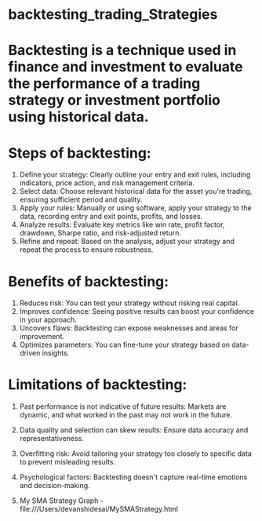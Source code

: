 # backtesting_trading_Strategies

#  Backtesting is a technique used in finance and investment to evaluate the performance of a trading strategy or investment portfolio using historical data.

#  Steps of backtesting:

1. Define your strategy: Clearly outline your entry and exit rules, including indicators, price action, and risk 
   management criteria.
2. Select data: Choose relevant historical data for the asset you're trading, ensuring sufficient period and quality.
3. Apply your rules: Manually or using software, apply your strategy to the data, recording entry and exit points, 
   profits, and losses.
4. Analyze results: Evaluate key metrics like win rate, profit factor, drawdown, Sharpe ratio, and risk-adjusted return.
5. Refine and repeat: Based on the analysis, adjust your strategy and repeat the process to ensure robustness.

#  Benefits of backtesting:

1. Reduces risk: You can test your strategy without risking real capital. 
2. Improves confidence: Seeing positive results can boost your confidence in your approach.
3. Uncovers flaws: Backtesting can expose weaknesses and areas for improvement.
4. Optimizes parameters: You can fine-tune your strategy based on data-driven insights.

#  Limitations of backtesting:

1. Past performance is not indicative of future results: Markets are dynamic, and what worked in the past may not work in 
   the future.
2. Data quality and selection can skew results: Ensure data accuracy and representativeness.
3. Overfitting risk: Avoid tailoring your strategy too closely to specific data to prevent misleading results.
4. Psychological factors: Backtesting doesn't capture real-time emotions and decision-making.



1. My SMA Strategy Graph - file:///Users/devanshidesai/MySMAStrategy.html
